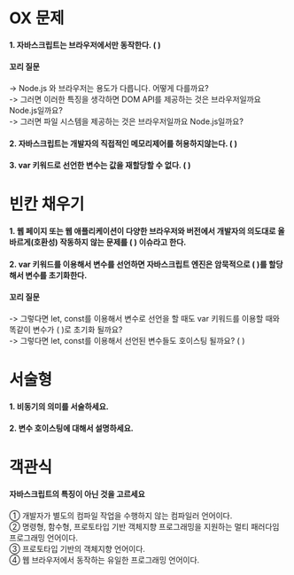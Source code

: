 # OX 문제
#### 1. 자바스크립트는 브라우저에서만 동작한다. (  )
####   꼬리 질문 <br>
   -> Node.js 와 브라우저는 용도가 다릅니다. 어떻게 다를까요? <br>
      -> 그러면 이러한 특징을 생각하면 DOM API를 제공하는 것은 브라우저일까요 Node.js일까요? <br>
      -> 그러면 파일 시스템을 제공하는 것은 브라우저일까요 Node.js일까요? <br>
#### 2. 자바스크립트는 개발자의 직접적인 메모리제어를 허용하지않는다. (  )
#### 3. var 키워드로 선언한 변수는 값을 재할당할 수 없다. (  )

# 빈칸 채우기
#### 1. 웹 페이지 또는 웹 애플리케이션이 다양한 브라우저와 버전에서 개발자의 의도대로 올바르게(호환성) 작동하지 않는 문제를 (  ) 이슈라고 한다.
#### 2. var 키워드를 이용해서 변수를 선언하면 자바스크립트 엔진은 암묵적으로 (  )를 할당해서 변수를 초기화한다.
####   꼬리 질문
   -> 그렇다면 let, const를 이용해서 변수로 선언을 할 때도 var 키워드를 이용할 때와 똑같이 변수가 (   )로 초기화 될까요? <br>
   -> 그렇다면 let, const를 이용해서 선언된 변수들도 호이스팅 될까요? ( )

# 서술형
#### 1. 비동기의 의미를 서술하세요. <br>
#### 2. 변수 호이스팅에 대해서 설명하세요.

# 객관식
#### 자바스크립트의 특징이 아닌 것을 고르세요
① 개발자가 별도의 컴파일 작업을 수행하지 않는 컴파일러 언어이다.<br>
② 명령형, 함수형, 프로토타입 기반 객체지향 프로그래밍을 지원하는 멀티 패러다임 프로그래밍 언어이다.<br>
③ 프로토타입 기반의 객체지향 언어이다.<br>
④ 웹 브라우저에서 동작하는 유일한 프로그래밍 언어이다.

